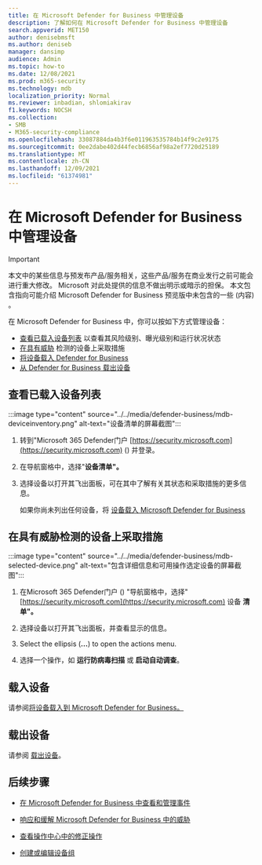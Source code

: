 ```yaml
---
title: 在 Microsoft Defender for Business 中管理设备
description: 了解如何在 Microsoft Defender for Business 中管理设备
search.appverid: MET150
author: denisebmsft
ms.author: deniseb
manager: dansimp
audience: Admin
ms.topic: how-to
ms.date: 12/08/2021
ms.prod: m365-security
ms.technology: mdb
localization_priority: Normal
ms.reviewer: inbadian, shlomiakirav
f1.keywords: NOCSH
ms.collection:
- SMB
- M365-security-compliance
ms.openlocfilehash: 33087884da4b3f6e011963535784b14f9c2e9175
ms.sourcegitcommit: 0ee2dabe402d44fecb6856af98a2ef7720d25189
ms.translationtype: MT
ms.contentlocale: zh-CN
ms.lasthandoff: 12/09/2021
ms.locfileid: "61374981"
---
```

# <a name="manage-devices-in-microsoft-defender-for-business"></a>在 Microsoft Defender for Business 中管理设备

> [!IMPORTANT]
> 本文中的某些信息与预发布产品/服务相关，这些产品/服务在商业发行之前可能会进行重大修改。 Microsoft 对此处提供的信息不做出明示或暗示的担保。 本文包含指向可能介绍 Microsoft Defender for Business 预览版中未包含的一些 (内容) 。

在 Microsoft Defender for Business 中，你可以按如下方式管理设备：

- [查看已载入设备列表](#view-the-list-of-onboarded-devices) 以查看其风险级别、曝光级别和运行状况状态
- [在具有威胁](#take-action-on-a-device-that-has-threat-detections) 检测的设备上采取措施
- [将设备载入 Defender for Business](#onboard-a-device)  
- [从 Defender for Business 载出设备](#offboard-a-device)

## <a name="view-the-list-of-onboarded-devices"></a>查看已载入设备列表

:::image type="content" source="../../media/defender-business/mdb-deviceinventory.png" alt-text="设备清单的屏幕截图":::

1. 转到"Microsoft 365 Defender门户 [https://security.microsoft.com](https://security.microsoft.com) () 并登录。

2. 在导航窗格中，选择"**设备清单"。**

3. 选择设备以打开其飞出面板，可在其中了解有关其状态和采取措施的更多信息。 

   如果你尚未列出任何设备，将 [设备载入 Microsoft Defender for Business](mdb-onboard-devices.md)

## <a name="take-action-on-a-device-that-has-threat-detections"></a>在具有威胁检测的设备上采取措施

:::image type="content" source="../../media/defender-business/mdb-selected-device.png" alt-text="包含详细信息和可用操作选定设备的屏幕截图":::

1. 在Microsoft 365 Defender门户 () "导航窗格中，选择" [https://security.microsoft.com](https://security.microsoft.com) 设备 **清单"。** 

2. 选择设备以打开其飞出面板，并查看显示的信息。

3. Select the ellipsis (**...**) to open the actions menu. 

4. 选择一个操作，如 **运行防病毒扫描** 或 **启动自动调查**。 

## <a name="onboard-a-device"></a>载入设备

请参阅[将设备载入到 Microsoft Defender for Business。](mdb-onboard-devices.md)

## <a name="offboard-a-device"></a>载出设备

请参阅 [载出设备](mdb-onboard-devices.md#what-if-i-want-to-offboard-a-device)。

## <a name="next-steps"></a>后续步骤

- [在 Microsoft Defender for Business 中查看和管理事件](mdb-view-manage-incidents.md)

- [响应和缓解 Microsoft Defender for Business 中的威胁](mdb-respond-mitigate-threats.md)

- [查看操作中心中的修正操作](mdb-review-remediation-actions.md)

- [创建或编辑设备组](mdb-create-edit-device-groups.md)
